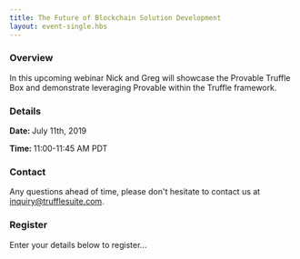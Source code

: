 ```yaml
---
title: The Future of Blockchain Solution Development
layout: event-single.hbs
---
```

<div class="row">
  <div class="col-sm-6 mt-4">
    <h3 class="mb-3">Overview</h3>
    <p>In this upcoming webinar Nick and Greg will showcase the Provable Truffle Box and demonstrate leveraging Provable within the Truffle framework.</p>
    <h3 class="mt-3 mb-3">Details</h3>
    <p class="mb-0"><strong>Date: </strong> July 11th, 2019</p>
    <p class="mt-0"><strong>Time: </strong> 11:00-11:45 AM PDT</p>
    <h3 class="mt-3 mb-3">Contact</h3>
    <p>Any questions ahead of time, please don't hesitate to contact us at <a href="mailto:inquiry@trufflesuite.com">inquiry@trufflesuite.com</a>.</p>
  </div>
  <div class="col-sm-6 mt-4">
    <h3 class="mb-3">Register</h3>
    <p>Enter your details below to register...</p>
    <script charset="utf-8" type="text/javascript" src="//js.hsforms.net/forms/shell.js"></script>
    <script charset="utf-8" type="text/javascript" src="/js/webinar.js"></script>
  </div>
</div>